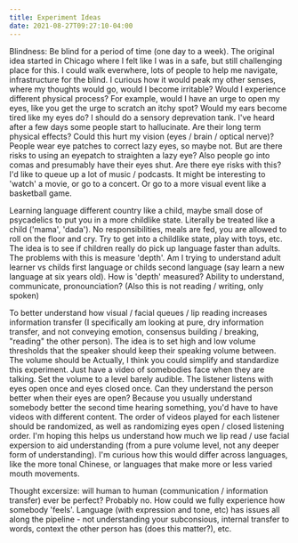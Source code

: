```yaml
---
title: Experiment Ideas
date: 2021-08-27T09:27:10-04:00
---
```


Blindness: Be blind for a period of time (one day to a week). The original idea started in Chicago where I felt like I was in a safe, but still challenging place for this. I could walk everwhere, lots of people to help me navigate, infrastructure for the blind. I curious how it would peak my other senses, where my thoughts would go, would I become irritable? Would I experience different physical process? For example, would I have an urge to open my eyes, like you get the urge to scratch an itchy spot? Would my ears become tired like my eyes do? I should do a sensory deprevation tank. I've heard after a few days some people start to hallucinate. Are their long term physical effects? Could this hurt my vision (eyes / brain / optical nerve)? People wear eye patches to correct lazy eyes, so maybe not. But are there risks to using an eyepatch to straighten a lazy eye? Also people go into comas and presumably have their eyes shut. Are there eye risks with this? I'd like to queue up a lot of music / podcasts. It might be interesting to 'watch' a movie, or go to a concert. Or go to a more visual event like a basketball game.


Learning language different country like a child, maybe small dose of psycadelics to put you in a more childlike state. Literally be treated like a child ('mama', 'dada'). No responsibilities, meals are fed, you are allowed to roll on the floor and cry. Try to get into a childlike state, play with toys, etc. The idea is to see if children really do pick up language faster than adults. The problems with this is measure 'depth'. Am I trying to understand adult learner vs childs first language or childs second language (say learn a new language at six years old). How is 'depth' measured? Ability to understand, communicate, pronounciation? (Also this is not reading / writing, only spoken)


To better understand how visual / facial queues / lip reading increases information transfer (I specifically am looking at pure, dry information transfer, and not conveying emotion, consensus building / breaking, "reading" the other person). The idea is to set high and low volume thresholds that the speaker should keep their speaking volume between. The volume should be 
Actually, I think you could simplify and standardize this experiment. Just have a video of somebodies face when they are talking. Set the volume to a level barely audible. The listener listens with eyes open once and eyes closed once. Can they understand the person better when their eyes are open? Because you usually understand somebody better the second time hearing something, you'd have to have videos with different content. The order of videos played for each listener should be randomized, as well as randomizing eyes open / closed listening order. I'm hoping this helps us understand how much we lip read / use facial expersion to aid understanding (from a pure volume level, not any deeper form of understanding). I'm curious how this would differ across languages, like the more tonal Chinese, or languages that make more or less varied mouth movements.



Thought excersize: will human to human (communication / information transfer) ever be perfect? Probably no. How could we fully experience how somebody 'feels'. Language (with expression and tone, etc) has issues all along the pipeline - not understanding your subconsious, internal transfer to words, context the other person has (does this matter?), etc. 
